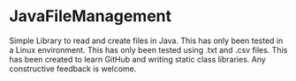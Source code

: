 # JavaFileManagement
Simple Library to read and create files in Java.
This has only been tested in a Linux environment.
This has only been tested using .txt and .csv files.
This has been created to learn GitHub and writing static class libraries.
Any constructive feedback is welcome.
